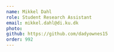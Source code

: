 ```yaml
---
name: Mikkel Dahl
role: Student Research Assistant
email: mikkel.dahl@di.ku.dk
photo: 
github: https://github.com/dadyownes15
order: 992
---
```


